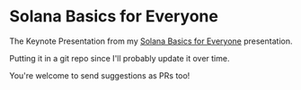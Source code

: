 # Solana Basics for Everyone

The Keynote Presentation from my [Solana Basics for Everyone](https://x.com/solana_devs/status/1725228565266898955?s=20) presentation.

Putting it in a git repo since I'll probably update it over time.

You're welcome to send suggestions as PRs too!
